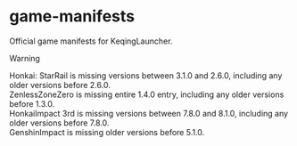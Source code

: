 # game-manifests
Official game manifests for KeqingLauncher.

> [!WARNING]  
> Honkai: StarRail is missing versions between 3.1.0 and 2.6.0, including any older versions before 2.6.0.<br>
> ZenlessZoneZero is missing entire 1.4.0 entry, including any older versions before 1.3.0.<br>
> HonkaiImpact 3rd is missing versions between 7.8.0 and 8.1.0, including any older versions before 7.8.0.<br>
> GenshinImpact is missing older versions before 5.1.0.